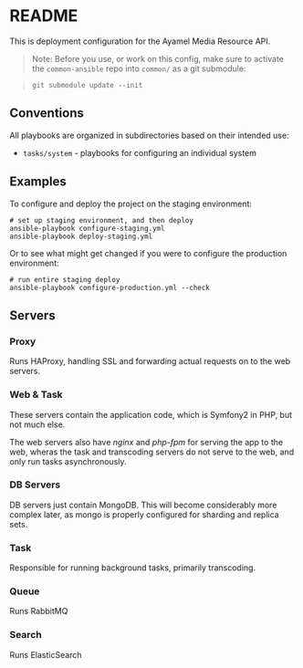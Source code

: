 # README #

This is deployment configuration for the Ayamel Media Resource API.

> Note: Before you use, or work on this config, make sure to activate the `common-ansible` repo into `common/` as a git submodule:

>   `git submodule update --init`

## Conventions ##

All playbooks are organized in subdirectories based on their intended use:

* `tasks/system` - playbooks for configuring an individual system

## Examples ##

To configure and deploy the project on the staging environment:
    
    # set up staging environment, and then deploy
    ansible-playbook configure-staging.yml
    ansible-playbook deploy-staging.yml

Or to see what might get changed if you were to configure the production environment:

    # run entire staging deploy
    ansible-playbook configure-production.yml --check
    
## Servers ##

### Proxy ###

Runs HAProxy, handling SSL and forwarding actual requests on to the web servers.

### Web & Task ###

These servers contain the application code, which is Symfony2 in PHP, but not much else.

The web servers also have *nginx* and *php-fpm* for serving the app to the web, wheras the 
task and transcoding servers do not serve to the web, and only run tasks asynchronously.

### DB Servers ###

DB servers just contain MongoDB.  This will become considerably more complex later, as mongo is properly configured for sharding
and replica sets.

### Task ###

Responsible for running background tasks, primarily transcoding.

### Queue ###

Runs RabbitMQ

### Search ###

Runs ElasticSearch
